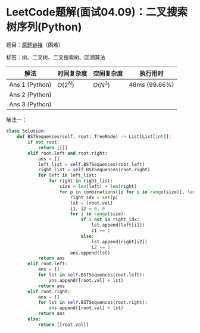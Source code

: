 # LeetCode题解(面试04.09)：二叉搜索树序列(Python)

题目：[原题链接](https://leetcode-cn.com/problems/bst-sequences-lcci/)（困难）

标签：树、二叉树、二叉搜索树、回溯算法

| 解法           | 时间复杂度 | 空间复杂度 | 执行用时      |
| -------------- | ---------- | ---------- | ------------- |
| Ans 1 (Python) | $O(2^N)$   | $O(N^3)$   | 48ms (99.66%) |
| Ans 2 (Python) |            |            |               |
| Ans 3 (Python) |            |            |               |

解法一：

```python
class Solution:
    def BSTSequences(self, root: TreeNode) -> List[List[int]]:
        if not root:
            return [[]]
        elif root.left and root.right:
            ans = []
            left_list = self.BSTSequences(root.left)
            right_list = self.BSTSequences(root.right)
            for left in left_list:
                for right in right_list:
                    size = len(left) + len(right)
                    for p in combinations([i for i in range(size)], len(right)):
                        right_idx = set(p)
                        lst = [root.val]
                        i1, i2 = 0, 0
                        for i in range(size):
                            if i not in right_idx:
                                lst.append(left[i1])
                                i1 += 1
                            else:
                                lst.append(right[i2])
                                i2 += 1
                        ans.append(lst)
            return ans
        elif root.left:
            ans = []
            for lst in self.BSTSequences(root.left):
                ans.append([root.val] + lst)
            return ans
        elif root.right:
            ans = []
            for lst in self.BSTSequences(root.right):
                ans.append([root.val] + lst)
            return ans
        else:
            return [[root.val]]
```